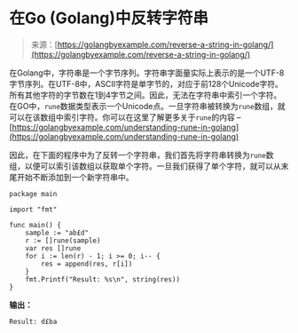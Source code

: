 <!--yml

category: 未分类

date: 2024-10-13 06:13:32

-->

# 在Go (Golang)中反转字符串

> 来源：[https://golangbyexample.com/reverse-a-string-in-golang/](https://golangbyexample.com/reverse-a-string-in-golang/)

在Golang中，字符串是一个字节序列。字符串字面量实际上表示的是一个UTF-8字节序列。在UTF-8中，ASCII字符是单字节的，对应于前128个Unicode字符。所有其他字符的字节数在1到4字节之间。因此，无法在字符串中索引一个字符。在GO中，`rune`数据类型表示一个Unicode点。一旦字符串被转换为`rune`数组，就可以在该数组中索引字符。你可以在这里了解更多关于`rune`的内容 – [https://golangbyexample.com/understanding-rune-in-golang](https://golangbyexample.com/understanding-rune-in-golang)

因此，在下面的程序中为了反转一个字符串，我们首先将字符串转换为`rune`数组，以便可以索引该数组以获取单个字符。一旦我们获得了单个字符，就可以从末尾开始不断添加到一个新字符串中。

```
package main

import "fmt"

func main() {
    sample := "ab£d"
    r := []rune(sample)
    var res []rune
    for i := len(r) - 1; i >= 0; i-- {
        res = append(res, r[i])
    }
    fmt.Printf("Result: %s\n", string(res))
}
```

**输出：**

```
Result: d£ba
```

